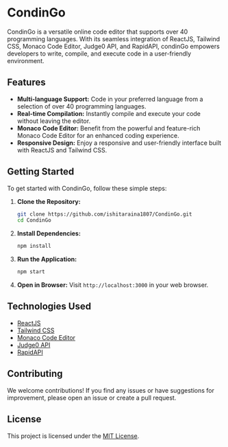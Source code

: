# CondinGo

CondinGo is a versatile online code editor that supports over 40 programming languages. With its seamless integration of ReactJS, Tailwind CSS, Monaco Code Editor, Judge0 API, and RapidAPI, condinGo empowers developers to write, compile, and execute code in a user-friendly environment.

## Features

- **Multi-language Support:** Code in your preferred language from a selection of over 40 programming languages.
- **Real-time Compilation:** Instantly compile and execute your code without leaving the editor.
- **Monaco Code Editor:** Benefit from the powerful and feature-rich Monaco Code Editor for an enhanced coding experience.
- **Responsive Design:** Enjoy a responsive and user-friendly interface built with ReactJS and Tailwind CSS.

## Getting Started

To get started with CondinGo, follow these simple steps:

1. **Clone the Repository:**
   ```bash
   git clone https://github.com/ishitaraina1807/CondinGo.git
   cd CondinGo
   ```

2. **Install Dependencies:**
   ```bash
   npm install
   ```

3. **Run the Application:**
   ```bash
   npm start
   ```

4. **Open in Browser:**
   Visit `http://localhost:3000` in your web browser.

## Technologies Used

- [ReactJS](https://reactjs.org/)
- [Tailwind CSS](https://tailwindcss.com/)
- [Monaco Code Editor](https://microsoft.github.io/monaco-editor/)
- [Judge0 API](https://www.judge0.com/)
- [RapidAPI](https://rapidapi.com/)

## Contributing

We welcome contributions! If you find any issues or have suggestions for improvement, please open an issue or create a pull request.

## License

This project is licensed under the [MIT License](LICENSE.md).
